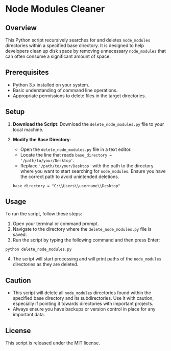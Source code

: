 # Node Modules Cleaner

## Overview
This Python script recursively searches for and deletes `node_modules` directories within a specified base directory. It is designed to help developers clean up disk space by removing unnecessary `node_modules` that can often consume a significant amount of space.

## Prerequisites
- Python 3.x installed on your system.
- Basic understanding of command line operations.
- Appropriate permissions to delete files in the target directories.

## Setup
1. **Download the Script**: Download the `delete_node_modules.py` file to your local machine.
2. **Modify the Base Directory**:
   - Open the `delete_node_modules.py` file in a text editor.
   - Locate the line that reads `base_directory = '/path/to/your/Desktop'`.
   - Replace `'/path/to/your/Desktop'` with the path to the directory where you want to start searching for `node_modules`. Ensure you have the correct path to avoid unintended deletions.
   
   ```
   base_directory = "C:\\Users\\username\\Desktop"
   ```
## Usage
To run the script, follow these steps:
1. Open your terminal or command prompt.
2. Navigate to the directory where the `delete_node_modules.py` file is saved.
3. Run the script by typing the following command and then press Enter:

```
python delete_node_modules.py
```
4. The script will start processing and will print paths of the `node_modules` directories as they are deleted.

## Caution
- This script will delete all `node_modules` directories found within the specified base directory and its subdirectories. Use it with caution, especially if pointing it towards directories with important projects.
- Always ensure you have backups or version control in place for any important data.

## License
This script is released under the MIT license.
